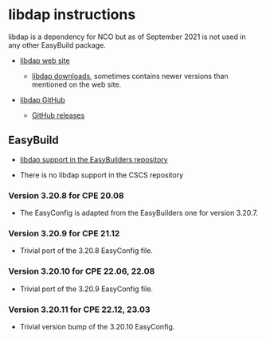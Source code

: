 # libdap instructions

libdap is a dependency for NCO but as of September 2021 is not used in any other EasyBuild
package.

  * [libdap web site](https://www.opendap.org/software/libdap)

      * [libdap downloads](https://www.opendap.org/pub/source/),
        sometimes contains newer versions than mentioned on the web site.

  * [libdap GitHub](https://github.com/OPENDAP/libdap4)

      * [GitHub releases](https://github.com/OPENDAP/libdap4/releases)


## EasyBuild

  * [libdap support in the EasyBuilders repository](https://github.com/easybuilders/easybuild-easyconfigs/tree/develop/easybuild/easyconfigs/l/libdap)

  * There is no libdap support in the CSCS repository


### Version 3.20.8 for CPE 20.08

  * The EasyConfig is adapted from the EasyBuilders one for version 3.20.7.


### Version 3.20.9 for CPE 21.12

  * Trivial port of the 3.20.8 EasyConfig file.


### Version 3.20.10 for CPE 22.06, 22.08

  * Trivial port of the 3.20.9 EasyConfig file.

### Version 3.20.11 for CPE 22.12, 23.03

  * Trivial version bump of the 3.20.10 EasyConfig.

